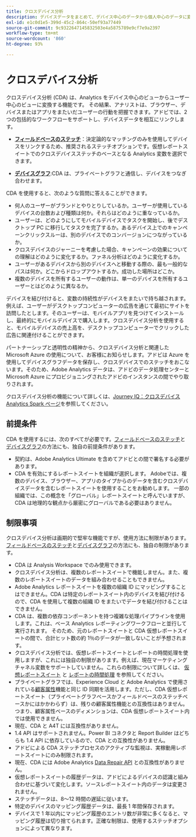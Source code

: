 ```yaml
---
title: クロスデバイス分析
description: デバイスデータをまとめて、デバイス中心のデータから個人中心のデータに変更します。
exl-id: e1c0d1e5-399d-45c2-864c-50ef93a77449
source-git-commit: 9c9322647145832503e4a5875789e9cf7e9a2397
workflow-type: tm+mt
source-wordcount: '860'
ht-degree: 93%

---
```


# クロスデバイス分析

クロスデバイス分析 (CDA) は、Analytics をデバイス中心のビューからユーザー中心のビューに変換する機能です。 その結果、アナリストは、ブラウザー、デバイスまたはアプリをまたいだユーザーの行動を把握できます。アドビでは、2 つの包括的なワークフローをサポートし、デバイスデータを相互にリンクします。

* [**フィールドベースのステッチ**](field-based-stitching.md)：決定論的なマッチングのみを使用してデバイスをリンクするため、推奨されるステッチオプションです。仮想レポートスイートでのクロスデバイスステッチのベースとなる Analytics 変数を選択できます。

* [**デバイスグラフ**](device-graph.md):CDA は、プライベートグラフと通信し、デバイスをつなぎ合わせます。

CDA を使用すると、次のような質問に答えることができます。

* 何人のユーザーがブランドとやりとりしているか。ユーザーが使用しているデバイスの台数および種類は何か。それらはどのように重なっているか。
* ユーザーは、どのようにしてモバイルデバイスでタスクを開始し、後でデスクトップ PC に移行してタスクを完了するか。あるデバイス上でのキャンペーンクリックスルーは、別のデバイスでのコンバージョンにつながっているか。
* クロスデバイスのジャーニーを考慮した場合、キャンペーンの効果についての理解はどのように変化するか。ファネル分析はどのように変化するか。
* ユーザーがあるデバイスから別のデバイスへと移動する際の、最も一般的なパスは何か。どこからドロップアウトするか。成功した場所はどこか。
* 複数のデバイスを所有するユーザーの動作は、単一のデバイスを所有するユーザーとはどのように異なるか。

デバイスを結び付けると、変数の持続性がデバイスをまたいで持ち越されます。例えば、ユーザーがデスクトップコンピューターの広告を通じて最初にサイトを訪問したとします。そのユーザーは、モバイルアプリを見つけてインストールし、最終的にモバイルデバイスで購入します。クロスデバイス分析を使用すると、モバイルデバイスの売上高を、デスクトップコンピューターでクリックした広告に関連付けることができます。

パートナーシップと透明性の精神から、クロスデバイス分析と関連した Microsoft Azure の使用について、お客様にお知らせします。アドビは Azure を使用してデバイスグラフデータを保存し、クロスデバイスでのステッチをおこないます。そのため、Adobe Analytics データは、アドビのデータ処理センターと Microsoft Azure にプロビジョニングされたアドビのインスタンスの間でやり取りされます。

クロスデバイス分析の機能について詳しくは、[Journey IQ：クロスデバイス Analytics Spark ページ](https://adobe.ly/aacda)を参照してください。

## 前提条件

CDA を使用するには、次のすべてが必要です。[フィールドベースのステッチ](field-based-stitching.md)と[デバイスグラフ](device-graph.md)の方法にも、独自の前提条件があります。

* 契約は、Adobe Analytics Ultimate を含めてアドビとの間で署名する必要があります。
* CDA を有効にするレポートスイートを組織が選択します。 Adobeでは、複数のデバイス、ブラウザー、アプリのタイプからのデータを含むクロスデバイスデータを含むレポートスイートを使用することをお勧めします。 一部の組織では、この概念を「グローバル」レポートスイートと呼んでいますが、CDA は地理的な観点から厳密にグローバルである必要はありません。

## 制限事項

クロスデバイス分析は画期的で堅牢な機能ですが、使用方法に制限があります。[フィールドベースのステッチ](field-based-stitching.md)と[デバイスグラフ](device-graph.md)の方法にも、独自の制限があります。

* CDA は Analysis Workspace でのみ使用できます。
* クロスデバイス分析は、複数のレポートスイートで機能しません。また、複数のレポートスイートのデータを組み合わせることもできません。
* Adobe Analytics レポートスイートを複数の組織 ID にマッピングすることはできません。CDA は特定のレポートスイート内のデバイスを結び付けるので、CDA を使用して複数の組織 ID をまたいでデータを結び付けることはできません。
* CDA は、複数の依存コンポーネントを持つ複雑な処理パイプラインを使用します。これは、ベース Analytics レポーティングワークフローと並行して実行されます。 そのため、元のレポートスイートと CDA 仮想レポートスイートの間で、合計ヒット数の約 1％のデータが一致しないことが予想されます。
* クロスデバイス分析では、仮想レポートスイートとレポートの時間処理を使用しますが、これには独自の制限があります。例えば、現在マーケティングチャネル変数をサポートしていません。これらの制限について詳しくは、 [仮想レポートスイート](https://experienceleague.adobe.com/docs/analytics/components/virtual-report-suites/vrs-about.html?lang=ja) と [レポートの時間処理](https://experienceleague.adobe.com/docs/analytics/components/virtual-report-suites/vrs-report-time-processing.html?lang=ja) を参照してください。
* プライベートグラフでは、Experience Cloud と Adobe Analytics で使用されている[顧客属性](https://experienceleague.adobe.com/docs/core-services/interface/services/customer-attributes/attributes.html?lang=ja)機能と同じ ID 同期を活用します。ただし、CDA 仮想レポートスイート（プライベートグラフベースかフィールドベースのステッチベースかにはかかわらず）は、残りの顧客属性機能との互換性はありません。つまり、顧客属性ベースのディメンションは、CDA 仮想レポートスイート内では使用できません。
* 現在、CDA と A4T には互換性がありません。
* 1.4 API はサポートされません。Power BI コネクタと Report Builder はどちらも 1.4 API に依存しているので、CDA との互換性がありません。
* アドビによる CDA ステッチプロセスのアクティブな監視は、実稼動用レポートスイートにのみ制限されます。
* 現在、CDA には Adobe Analytics [Data Repair API](https://www.adobe.io/apis/experiencecloud/analytics/docs.html#!AdobeDocs/analytics-2.0-apis/master/data-repair.md) との互換性がありません。
* 仮想レポートスイートの履歴データは、アドビによるデバイスの認識と組み合わせに基づいて変化します。ソースレポートスイート内のデータは変更されません。
* ステッチデータは、8～12 時間の遅延に従います。
* 特定のデバイスのマッピング履歴データは、最長 1 年間保存されます。
* デバイスで 1 年以内にマッピング履歴のエントリ数が非常に多くなると、マッピング履歴は切り捨てられます。正確な制限は、使用するステッチオプションによって異なります。
